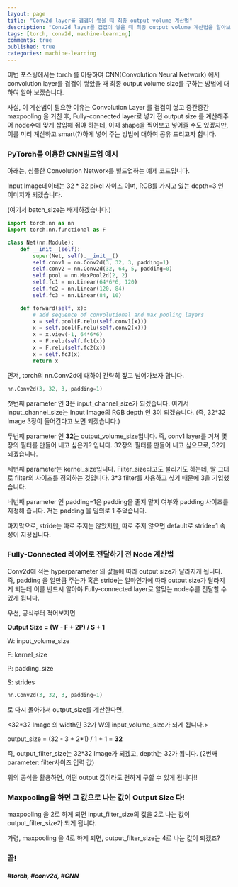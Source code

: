 ```yaml
---
layout: page
title: "Conv2d layer를 겹겹이 쌓을 때 최종 output volume 계산법"
description: "Conv2d layer를 겹겹이 쌓을 때 최종 output volume 계산법을 알아보겠습니다."
tags: [torch, conv2d, machine-learning]
comments: true
published: true
categories: machine-learning
---
```


이번 포스팅에서는 torch 를 이용하여 CNN(Convolution Neural Network) 에서 convolution layer를 겹겹이 쌓았을 때 최종 output volume size를 구하는 방법에 대하여 알아 보겠습니다.



사실, 이 계산법이 필요한 이유는 Convolution Layer 를 겹겹이 쌓고 중간중간 maxpooling 을 거친 후, Fully-connected layer로 넣기 전 output size 를 계산해주어 node수에 맞게 삽입해 줘야 하는데, 이때 shape을 찍어보고 넣어줄 수도 있겠지만, 이를 미리 계산하고 smart(?)하게 넣어 주는 방법에 대하여 공유 드리고자 합니다.



### PyTorch를 이용한 CNN빌드업 예시

아래는, 심플한 Convolution Network를 빌드업하는 예제 코드입니다.

Input Image데이터는 32 * 32 pixel 사이즈 이며, RGB를 가지고 있는 depth=3 인 이미지가 되겠습니다.

(여기서 batch_size는 배제하겠습니다.)

```python
import torch.nn as nn
import torch.nn.functional as F

class Net(nn.Module):
    def __init__(self):
        super(Net, self).__init__()
        self.conv1 = nn.Conv2d(3, 32, 3, padding=1)
        self.conv2 = nn.Conv2d(32, 64, 5, padding=0)
        self.pool = nn.MaxPool2d(2, 2)
        self.fc1 = nn.Linear(64*6*6, 120)
        self.fc2 = nn.Linear(120, 84)
        self.fc3 = nn.Linear(84, 10)

    def forward(self, x):
        # add sequence of convolutional and max pooling layers
        x = self.pool(F.relu(self.conv1(x)))
        x = self.pool(F.relu(self.conv2(x)))
        x = x.view(-1, 64*6*6)
        x = F.relu(self.fc1(x))
        x = F.relu(self.fc2(x))
        x = self.fc3(x)
        return x
```



먼저, torch의 nn.Conv2d에 대하여 간략히 짚고 넘어가보자 합니다.

```python
nn.Conv2d(3, 32, 3, padding=1)
```



첫번째 parameter 인 **3**은 input_channel_size가 되겠습니다. 여기서 input_channel_size는 Input Image의 RGB depth 인 3이 되겠습니다. (즉, 32*32 Image 3장이 들어간다고 보면 되겠습니다.)



두번째 parameter 인 **32**는 output_volume_size입니다. 즉, conv1 layer를 거쳐 몇장의 필터를 만들어 내고 싶은가? 입니다. 32장의 필터를 만들어 내고 싶으므로, 32가 되겠습니다.



세번째 parameter는 kernel_size입니다. Filter_size라고도 불리기도 하는데, 말 그대로 filter의 사이즈를 정의하는 것입니다. 3*3 filter를 사용하고 싶기 때문에 3을 기입했습니다. 



네번째 parameter 인 padding=1은 padding을 줄지 말지 여부와 padding 사이즈를 지정해 줍니다. 저는 padding 을 임의로 1 주었습니다.



마지막으로, stride는 따로 주지는 않았지만, 따로 주지 않으면 default로 stride=1 속성이 지정됩니다.



### Fully-Connected 레이어로 전달하기 전 Node 계산법

Conv2d에 적는 hyperparameter 의 값들에 따라 output size가 달라지게 됩니다. 즉, padding 을 얼만큼 주는가 혹은 stride는 얼마인가에 따라 output size가 달라지게 되는데 이를 반드시 알아야 Fully-connected layer로 알맞는 node수를 전달할 수 있게 됩니다.



우선, 공식부터 적어보자면

**Output Size = (W - F + 2P) / S + 1**



W: input_volume_size

F: kernel_size

P: padding_size

S: strides



```python
nn.Conv2d(3, 32, 3, padding=1)
```

로 다시 돌아가서 output_size를 계산한다면,

<32*32 Image 의 width인 32가 W의 input_volume_size가 되게 됩니다.>

output_size = (32 - 3 + 2*1) / 1 + 1 = **32**



즉, output_filter_size는 32*32 Image가 되겠고, depth는 32가 됩니다. (2번째 parameter: filter사이즈 입력 값)

위의 공식을 활용하면, 어떤 output 값이라도 편하게 구할 수 있게 됩니다!!



### Maxpooling을 하면 그 값으로 나눈 값이 Output Size 다!



maxpooling 을 2로 하게 되면 input_filter_size의 값을 2로 나눈 값이 output_filter_size가 되게 됩니다.

가령, maxpooling 을 4로 하게 되면, output_filter_size는 4로 나눈 값이 되겠죠?



### 끝!



##### #torch, #conv2d, #CNN